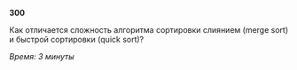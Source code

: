 **300**

Как отличается сложность алгоритма сортировки слиянием (merge
sort) и быстрой сортировки (quick sort)?

_Время: 3 минуты_
